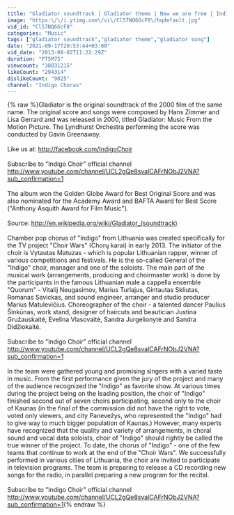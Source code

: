 ```yaml
---
title: "Gladiator soundtrack | Gladiator theme | Now we are free | Indigo Choir (HQ Live)"
image: "https:\/\/i.ytimg.com\/vi\/Cl57NQ6GcF8\/hqdefault.jpg"
vid_id: "Cl57NQ6GcF8"
categories: "Music"
tags: ["gladiator soundtrack","gladiator theme","gladiator song"]
date: "2021-09-17T20:53:44+03:00"
vid_date: "2013-08-02T11:22:29Z"
duration: "PT5M7S"
viewcount: "38031215"
likeCount: "294314"
dislikeCount: "9825"
channel: "Indigo Choras"
---
```

{% raw %}Gladiator is the original soundtrack of the 2000 film of the same name. The original score and songs were composed by Hans Zimmer and Lisa Gerrard and was released in 2000, titled Gladiator: Music From the Motion Picture. The Lyndhurst Orchestra performing the score was conducted by Gavin Greenaway.<br /><br />Like us at: <a rel="nofollow" target="blank" href="http://facebook.com/IndigoChoir">http://facebook.com/IndigoChoir</a><br /><br />Subscribe to &quot;Indigo Choir&quot; official channel <a rel="nofollow" target="blank" href="http://www.youtube.com/channel/UCL2gQe8svalCAFrNObJ2VNA?sub_confirmation=1">http://www.youtube.com/channel/UCL2gQe8svalCAFrNObJ2VNA?sub_confirmation=1</a><br /><br />The album won the Golden Globe Award for Best Original Score and was also nominated for the Academy Award and BAFTA Award for Best Score (&quot;Anthony Asquith Award for Film Music&quot;).<br /><br />Source: <a rel="nofollow" target="blank" href="http://en.wikipedia.org/wiki/Gladiator_(soundtrack)">http://en.wikipedia.org/wiki/Gladiator_(soundtrack)</a><br /><br />Chamber pop chorus of &quot;Indigo&quot; from Lithuania was created specifically for the TV project &quot;Choir Wars&quot; (Chorų karai) in early 2013. The initiator of the choir is Vytautas Matuzas - which is popular Lithuanian rapper, winner of various competitions and festivals. He is the so-called General of the &quot;Indigo&quot; choir, manager and one of the soloists. The main part of the musical work (arrangements, producing and choirmaster work) is done by the participants in the famous Lithuanian male a cappella ensemble &quot;Quorum&quot; - Vitalij Neugasimov, Marius Turlajus, Gintautas Skliutas, Romanas Savickas, and sound engineer, arranger and studio producer Marius Matulevičius. Choreographer of the choir - a talented dancer Paulius Šinkūnas, work stand, designer of haircuts and beautician  Justina Gružauskaitė, Evelina Vlasovaitė, Sandra Jurgelionytė and Sandra Didžiokaitė.<br /><br />Subscribe to &quot;Indigo Choir&quot; official channel <a rel="nofollow" target="blank" href="http://www.youtube.com/channel/UCL2gQe8svalCAFrNObJ2VNA?sub_confirmation=1">http://www.youtube.com/channel/UCL2gQe8svalCAFrNObJ2VNA?sub_confirmation=1</a><br /><br />In the team were gathered young and promising singers with a varied taste in music. From the first performance given the jury of the project and many of the audience recognized the &quot;Indigo&quot; as favorite show. At various times during the project being on the leading position, the choir of &quot;Indigo&quot; finished second out of seven choirs participating, second only to the choir of Kaunas (in the final of the commission did not have the right to vote, voted only viewers, and city Panevežys, who represented the &quot;Indigo&quot; had to give way to much bigger population of Kaunas.) However, many experts have recognized that the quality and variety of arrangements, in choral sound and vocal data soloists, choir of &quot;Indigo&quot; should rightly be called the true winner of the project. To date, the chorus of &quot;Indigo&quot; - one of the few teams that continue to work at the end of the &quot;Choir Wars&quot;. We successfully performed in various cities of Lithuania, the choir are invited to participate in television programs. The team is preparing to release a CD recording new songs for the radio, in parallel preparing a new program for the recital.<br /><br />Subscribe to &quot;Indigo Choir&quot; official channel <a rel="nofollow" target="blank" href="http://www.youtube.com/channel/UCL2gQe8svalCAFrNObJ2VNA?sub_confirmation=1">http://www.youtube.com/channel/UCL2gQe8svalCAFrNObJ2VNA?sub_confirmation=1</a>{% endraw %}
